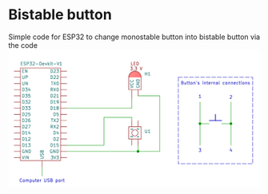 # Bistable button
Simple code for ESP32 to change monostable button into bistable button via the code
![Circuit](https://github.com/PaweuQ/ESP32-puzzles/raw/main/inputs/4_Bistable_button/circuit.png)
